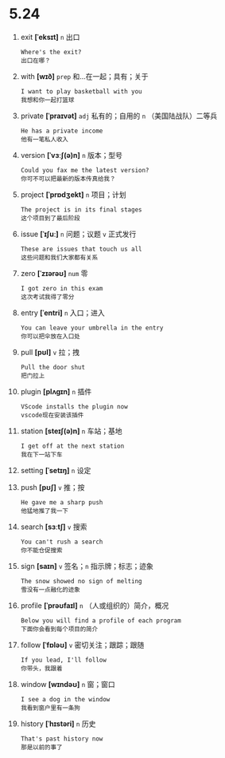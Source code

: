 # 5.24

1. exit **[ˈeksɪt]** `n` 出口

   ```
   Where's the exit?
   出口在哪？
   ```

2. with **[wɪð]** `prep` 和...在一起；具有；关于

   ```
   I want to play basketball with you
   我想和你一起打篮球
   ```

3. private **[ˈpraɪvət]** `adj` 私有的；自用的 `n` （美国陆战队）二等兵

   ```
   He has a private income
   他有一笔私人收入
   ```

4. version **[ˈvɜːʃ(ə)n]** `n` 版本；型号

   ```
   Could you fax me the latest version?
   你可不可以把最新的版本传真给我？
   ```

5. project **[ˈprɒdʒekt]** `n` 项目；计划

   ```
   The project is in its final stages
   这个项目到了最后阶段
   ```

6. issue **[ˈɪʃuː]** `n` 问题；议题 `v` 正式发行

   ```
   These are issues that touch us all
   这些问题和我们大家都有关系
   ```

7. zero **[ˈzɪərəʊ]** `num` 零

   ```
   I got zero in this exam
   这次考试我得了零分
   ```

8. entry **[ˈentri]** `n` 入口；进入

   ```
   You can leave your umbrella in the entry
   你可以把伞放在入口处
   ```

9. pull **[pʊl]** `v` 拉；拽

   ```
   Pull the door shut
   把门拉上
   ```

10. plugin **[plʌgɪn]** `n` 插件

    ```
    VScode installs the plugin now
    vscode现在安装该插件
    ```

11. station **[steɪʃ(ə)n]** `n` 车站；基地

    ```
    I get off at the next station
    我在下一站下车
    ```

12. setting **[ˈsetɪŋ]** `n` 设定

13. push **[pʊʃ]** `v` 推；按

    ```
    He gave me a sharp push
    他猛地推了我一下
    ```

14. search **[sɜːtʃ]** `v` 搜索

    ```
    You can't rush a search
    你不能仓促搜索
    ```

15. sign **[saɪn]** `v` 签名；`n` 指示牌；标志；迹象

    ```
    The snow showed no sign of melting
    雪没有一点融化的迹象
    ```

16. profile **[ˈprəʊfaɪl]** `n` （人或组织的）简介，概况

    ```
    Below you will find a profile of each program
    下面你会看到每个项目的简介
    ```

17. follow **[ˈfɒləʊ]** `v` 密切关注；跟踪；跟随

    ```
    If you lead, I'll follow
    你带头，我跟着
    ```

18. window **[wɪndəʊ]** `n` 窗；窗口

    ```
    I see a dog in the window
    我看到窗户里有一条狗
    ```

19. history **[ˈhɪstəri]** `n` 历史
    ```
    That's past history now
    那是以前的事了
    ```
